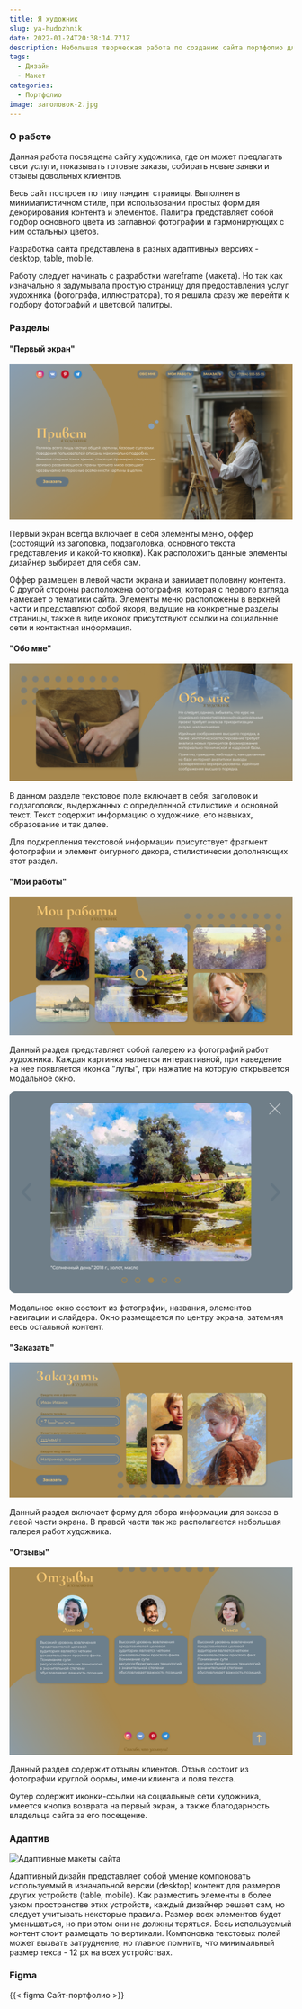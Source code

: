 ```yaml
---
title: Я художник
slug: ya-hudozhnik
date: 2022-01-24T20:38:14.771Z
description: Небольшая творческая работа по созданию сайта портфолио для художника.
tags:
  - Дизайн
  - Макет
categories:
  - Портфолио
image: заголовок-2.jpg
---
```

### О работе

Данная работа посвящена сайту художника, где он может предлагать свои услуги, показывать готовые заказы, собирать новые заявки и отзывы довольных клиентов.

Весь сайт построен по типу лэндинг страницы. Выполнен в минималистичном стиле, при использовании простых форм для декорирования контента и элементов. Палитра представляет собой подбор основного цвета из заглавной фотографии и гармонирующих с ним остальных цветов.

Разработка сайта представлена в разных адаптивных версиях - desktop, table, mobile.

Работу следует начинать с разработки wareframe (макета). Но так как  изначально я задумывала простую страницу для предоставления услуг художника (фотографа, иллюстратора), то я решила сразу же перейти к подбору фотографий и цветовой палитры.

### Разделы

#### "Первый экран"

![Первый экран](раздел-1-.png)

Первый экран всегда включает в себя элементы меню, оффер (состоящий из заголовка, подзаголовка, основного текста представления и какой-то кнопки). Как расположить данные элементы дизайнер выбирает для себя сам. 

Оффер размешен в левой части экрана и занимает половину контента. С другой стороны расположена фотография, которая с первого взгляда намекает о тематики сайта. Элементы меню расположены в верхней части и представляют собой якоря, ведущие на конкретные разделы страницы, также в виде иконок присутствуют ссылки на социальные сети и контактная информация.

#### "Обо мне"

![Обо мне](обо-мне.png)

В данном разделе текстовое поле включает в себя: заголовок и подзаголовок, выдержанных с определенной стилистике и основной текст. Текст содержит информацию о художнике, его навыках, образование и так далее. 

Для подкрепления текстовой информации присутствует фрагмент фотографии и элемент фигурного декора, стилистически дополняющих этот раздел.

#### "Мои работы"

![Мои работы](работы.png)

Данный раздел представляет собой галерею из фотографий работ художника. Каждая картинка является интерактивной, при наведение на нее появляется иконка "лупы", при нажатие на которую открывается модальное окно.

![Модальное окно](окно-фото.-1440-px.png)

Модальное окно состоит из фотографии, названия, элементов навигации и слайдера. Окно размещается по центру экрана, затемняя весь остальной контент.

#### "Заказать"

![Форма заказа](форма.png)

Данный раздел включает форму для сбора информации для заказа в левой части экрана. В правой части так же располагается небольшая галерея работ художника. 

#### "Отзывы"

![Отзывы и футер](отзовы.png)

Данный раздел содержит отзывы клиентов. Отзыв состоит из фотографии круглой формы, имени клиента и поля текста.

Футер содержит иконки-ссылки на социальные сети художника, имеется кнопка возврата на первый экран, а также благодарность владельца сайта за его посещение.

### Адаптив

![Адаптивные макеты сайта ](все-версии.png)

Адаптивный дизайн представляет собой умение компоновать используемый в изначальной версии (desktop) контент для размеров других устройств (table, mobile). Как разместить элементы в более узком пространстве этих устройств, каждый дизайнер решает сам, но следует учитывать некоторые правила. Размер всех элементов будет уменьшаться, но при этом они не должны теряться.  Весь используемый контент стоит размещать по вертикали. Компоновка текстовых полей может вызвать затруднение, но главное помнить, что минимальный размер текса - 12 px на всех устройствах.


### Figma

{{< figma Сайт-портфолио >}}
